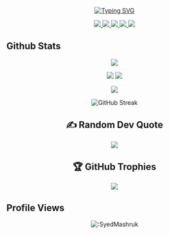 <div align="center">

[![Typing SVG](https://readme-typing-svg.demolab.com?font=Handjet&size=40&duration=3000&&pause=100&background=00000000&color=36BCF7FF&center=true&multiline=true&random=false&width=800&height=180&lines=Hi;I'm+Syed+Mohtasib+Mashruk;Final+year+CSE+student+at+AUST;Software+Artisan)](https://git.io/typing-svg)


<a href="mailto:mohtasibb2002@gmail.com">
    <img src="https://img.shields.io/badge/Gmail-D14836?style=for-the-badge&logo=gmail&logoColor=white">
</a>

<a href="https://www.linkedin.com/in/syed-mohtasib-mashruk-0b8917218/">
    <img src="https://img.shields.io/badge/LinkedIn-0077B5?style=for-the-badge&logo=linkedin&logoColor=white">
</a>

<a href="https://instagram.com/syed_mashruk">
    <img src="https://img.shields.io/badge/Instagram-%23E4405F.svg?style=for-the-badge&logo=Instagram&logoColor=white">
</a>

<a href="https://facebook.com/mohtasib.mashruk.1">
    <img src="https://img.shields.io/badge/Facebook-%231877F2.svg?style=for-the-badge&logo=Facebook&logoColor=white">
</a>

<a href="https://github.com/SyedMashruk/cv/blob/main/Mashruk_resume.pdf">
    <img src="https://img.shields.io/badge/PDF-CV-red?style=for-the-badge&logo=adobe">
</a>  

</div>

## Github Stats
<div align="center">
    
![](http://github-profile-summary-cards.vercel.app/api/cards/profile-details?username=SyedMashruk&theme=aura_dark)

![](http://github-profile-summary-cards.vercel.app/api/cards/stats?username=SyedMashruk&theme=aura_dark)
![](http://github-profile-summary-cards.vercel.app/api/cards/productive-time?username=SyedMashruk&theme=aura_dark&utcOffset=6)

![](https://github-readme-stats.vercel.app/api/top-langs/?username=SyedMashruk&theme=aura_dark&layout=donut&hide_border=true)

![GitHub Streak](https://streak-stats.demolab.com?user=SyedMashruk&theme=aura_dark&card_width=700&hide_border=true)

## ✍️ Random Dev Quote
![](https://quotes-github-readme.vercel.app/api?type=horizontal&theme=aura_dark)

## 🏆 GitHub Trophies
![](https://github-profile-trophy.vercel.app/?username=SyedMashruk&theme=dracula&no-frame=false&no-bg=false&margin-w=4)

</div>

## Profile Views
<div align="center">
    
![:SyedMashruk](https://count.getloli.com/get/@:SyedMashruk?theme=aura_dark)

</div>
